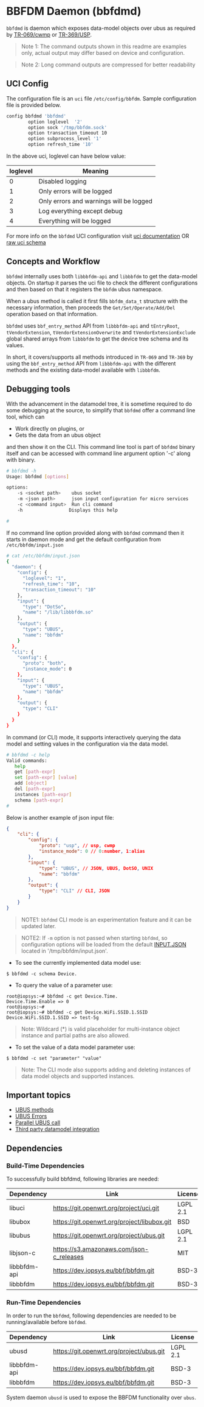 # BBFDM Daemon (bbfdmd)

`bbfdmd` is daemon which exposes data-model objects over ubus as required by [TR-069/cwmp](https://cwmp-data-models.broadband-forum.org/) or [TR-369/USP](https://usp.technology/).

> Note 1: The command outputs shown in this readme are examples only, actual output may differ based on device and configuration.

> Note 2: Long command outputs are compressed for better readability

## UCI Config

The configuration file is an `uci` file `/etc/config/bbfdm`. Sample configuration file is provided below.

```bash
config bbfdmd 'bbfdmd'
        option loglevel  '2'
        option sock '/tmp/bbfdm.sock'
        option transaction_timeout 10
        option subprocess_level '1'
        option refresh_time '10'
```

In the above uci, loglevel can have below value:

|loglevel |  Meaning                                 |
|---------| -----------------------------------------|
|  0      | Disabled logging                         |
|  1      | Only errors will be logged               |
|  2      | Only errors and warnings will be logged  |
|  3      | Log everything except debug              |
|  4      | Everything will be logged                |

For more info on the `bbfdmd` UCI configuration visit [uci documentation](../api/uci/bbfdm.md) OR [raw uci schema](../../schemas/uci/bbfdm.json)

## Concepts and Workflow

`bbfdmd` internally uses both `libbbfdm-api` and `libbbfdm` to get the data-model objects. On startup it parses the uci file to check the different configurations and then based on that it registers the `bbfdm` ubus namespace.

When a ubus method is called it first fills `bbfdm_data_t` structure with the necessary information, then proceeds the `Get/Set/Operate/Add/Del` operation based on that information.

`bbfdmd` uses `bbf_entry_method` API from `libbbfdm-api` and  `tEntryRoot`, `tVendorExtension`, `tVendorExtensionOverwrite` and `tVendorExtensionExclude` global shared arrays from `libbbfdm` to get the device tree schema and its values.

In short, it covers/supports all methods introduced in `TR-069` and `TR-369` by using the `bbf_entry_method` API from `libbbfdm-api`  with the different methods and the existing data-model available with `libbbfdm`.

## Debugging tools
With the advancement in the datamodel tree, it is sometime required to do some debugging at the source, to simplify that `bbfdmd` offer a command line tool, which can

- Work directly on plugins, or
- Gets the data from an ubus object

and then show it on the CLI. This command line tool is part of `bbfdmd` binary itself and can be accessed with command line argument option '-c' along with binary.

```bash
# bbfdmd -h
Usage: bbfdmd [options]

options:
    -s <socket path>    ubus socket
    -m <json path>      json input configuration for micro services
    -c <command input>  Run cli command
    -h                 Displays this help

# 
```
If no command line option provided along with `bbfdmd` command then it starts in daemon mode and get the default configuration from `/etc/bbfdm/input.json`
```bash
# cat /etc/bbfdm/input.json 
{
  "daemon": {
    "config": {
      "loglevel": "1",
      "refresh_time": "10",
      "transaction_timeout": "10"
    },
    "input": {
      "type": "DotSo",
      "name": "/lib/libbbfdm.so"
    },
    "output": {
      "type": "UBUS",
      "name": "bbfdm"
    }
  },
  "cli": {
    "config": {
      "proto": "both",
      "instance_mode": 0
    },
    "input": {
      "type": "UBUS",
      "name": "bbfdm"
    },
    "output": {
      "type": "CLI"
    }
  }
}
```

In command (or CLI) mode, it supports interactively querying the data model and setting values in the configuration via the data model.

```bash
# bbfdmd -c help
Valid commands:
   help
   get [path-expr]
   set [path-expr] [value]
   add [object]
   del [path-expr]
   instances [path-expr]
   schema [path-expr]
#
```

Below is another example of json input file:

```json
{
    "cli": {
        "config": {
            "proto": "usp", // usp, cwmp
            "instance_mode": 0 // 0:number, 1:alias
        },
        "input": {
            "type": "UBUS", // JSON, UBUS, DotSO, UNIX
            "name": "bbfdm"
        },
        "output": {
            "type": "CLI" // CLI, JSON
        }
    }
}
```

> NOTE1: `bbfdmd` CLI mode is an experimentation feature and it can be updated later.

> NOTE2: If `-m` option is not passed when starting `bbfdmd`, so configuration options will be loaded from the default [INPUT.JSON](../../test/files/tmp/bbfdm/input.json) located in '/tmp/bbfdm/input.json'.

* To see the currently implemented data model use:

```console
$ bbfdmd -c schema Device.
```

* To query the value of a parameter use:

```console
root@iopsys:~# bbfdmd -c get Device.Time.           
Device.Time.Enable => 0
root@iopsys:~#
root@iopsys:~# bbfdmd -c get Device.WiFi.SSID.1.SSID
Device.WiFi.SSID.1.SSID => test-5g
```

> Note: Wildcard (*) is valid placeholder for multi-instance object instance and partial paths are also allowed.


* To set the value of a data model parameter use:

```console
$ bbfdmd -c set "parameter" "value"
```

> Note: The CLI mode also supports adding and deleting instances of data model objects and supported instances.


## Important topics
* [UBUS methods](bbfdmd_ubus_methods.md)
* [UBUS Errors](bbfdmd_ubus_errors.md)
* [Parallel UBUS call](bbfdmd_ubus_parallel_call.md)
* [Third party datamodel integration](bbfdmd_dm_integration.md)


## Dependencies

### Build-Time Dependencies

To successfully build bbfdmd, following libraries are needed:

| Dependency |                    Link                     |    License     |
| ---------- | ------------------------------------------- | -------------- |
| libuci     | https://git.openwrt.org/project/uci.git     | LGPL 2.1       |
| libubox    | https://git.openwrt.org/project/libubox.git | BSD            |
| libubus    | https://git.openwrt.org/project/ubus.git    | LGPL 2.1       |
| libjson-c  | https://s3.amazonaws.com/json-c_releases    | MIT            |
| libbbfdm-api | https://dev.iopsys.eu/bbf/bbfdm.git         | BSD-3       |
| libbbfdm  | https://dev.iopsys.eu/bbf/bbfdm.git         | BSD-3       |


### Run-Time Dependencies

In order to run the `bbfdmd`, following dependencies are needed to be running/available before `bbfdmd`.

| Dependency |                   Link                   | License  |
| ---------- | ---------------------------------------- | -------- |
| ubusd      | https://git.openwrt.org/project/ubus.git | LGPL 2.1 |
| libbbfdm-api | https://dev.iopsys.eu/bbf/bbfdm.git         | BSD-3       |
| libbbfdm  | https://dev.iopsys.eu/bbf/bbfdm.git         | BSD-3       |


System daemon `ubusd` is used to expose the BBFDM functionality over `ubus`.

